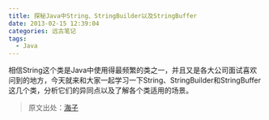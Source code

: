 ```yaml
---
title: 探秘Java中String、StringBuilder以及StringBuffer
date: 2013-02-15 12:39:04
categories: 远古笔记
tags:
  - Java
---
```


相信String这个类是Java中使用得最频繁的类之一，<!-- more -->并且又是各大公司面试喜欢问到的地方，今天就来和大家一起学习一下String、StringBuilder和StringBuffer这几个类，分析它们的异同点以及了解各个类适用的场景。



> 原文出处：[海子](http://www.cnblogs.com/dolphin0520/p/3778589.html)

